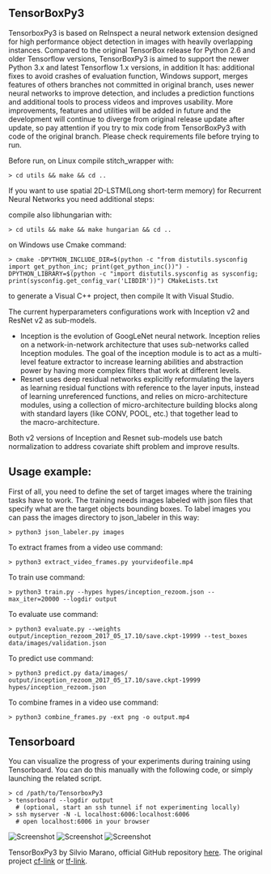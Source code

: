 ## TensorBoxPy3

TensorboxPy3 is based on ReInspect a neural network extension designed for high performance object detection in images with heavily overlapping instances. Compared to the original TensorBox release for Python 2.6 and older Tensorflow versions, TensorBoxPy3 is aimed to support the newer Python 3.x and latest Tensorflow 1.x versions, in addition It has: additional fixes to avoid crashes of evaluation function, Windows support, merges features of others branches not committed in original branch, uses newer neural networks to improve detection, and includes a prediction functions and additional tools to process videos and improves usability.
More improvements, features and utilities will be added in future and the development will continue to diverge from original release update after update, so pay attention if you try to mix code from TensorBoxPy3 with code of the original branch.
Please check requirements file before trying to run.

Before run, on Linux compile stitch_wrapper with:

    > cd utils && make && cd ..

If you want to use spatial 2D-LSTM(Long short-term memory) for Recurrent Neural Networks you need additional steps:

compile also libhungarian with:

    > cd utils && make && make hungarian && cd ..

on Windows use Cmake command:

    > cmake -DPYTHON_INCLUDE_DIR=$(python -c "from distutils.sysconfig import get_python_inc; print(get_python_inc())") -DPYTHON_LIBRARY=$(python -c "import distutils.sysconfig as sysconfig; print(sysconfig.get_config_var('LIBDIR'))") CMakeLists.txt

to generate a Visual C++ project, then compile It with Visual Studio.

The current hyperparameters configurations work with Inception v2 and ResNet v2 as sub-models.
- Inception is the evolution of GoogLeNet neural network. Inception relies on a network-in-network architecture that uses sub-networks called Inception modules. The goal of the inception module is to act as a multi-level feature extractor to increase learning abilities and abstraction power by having more complex filters that work at different levels.
- Resnet uses deep residual networks explicitly reformulating the layers as learning residual functions with reference to the layer inputs, instead of learning unreferenced functions, and relies on micro-architecture modules, using a collection of micro-architecture building blocks along with standard layers (like CONV, POOL, etc.) that together lead to the macro-architecture.

Both v2 versions of Inception and Resnet sub-models use batch normalization to address covariate shift problem and improve results.


## Usage example:

First of all, you need to define the set of target images where the training tasks have to work. The training needs images labeled with json files that specify what are the target objects bounding boxes. To label images you can pass the images directory to json_labeler in this way:

    > python3 json_labeler.py images

To extract frames from a video use command:

    > python3 extract_video_frames.py yourvideofile.mp4

To train use command:

    > python3 train.py --hypes hypes/inception_rezoom.json --max_iter=20000 --logdir output

To evaluate use command:

    > python3 evaluate.py --weights output/inception_rezoom_2017_05_17.10/save.ckpt-19999 --test_boxes data/images/validation.json

To predict use command:

    > python3 predict.py data/images/ output/inception_rezoom_2017_05_17.10/save.ckpt-19999  hypes/inception_rezoom.json   

To combine frames in a video use command:

    > python3 combine_frames.py -ext png -o output.mp4


## Tensorboard

You can visualize the progress of your experiments during training using Tensorboard. You can do this manually with the following code, or simply launching the related script.

    > cd /path/to/TensorboxPy3
    > tensorboard --logdir output
      # (optional, start an ssh tunnel if not experimenting locally)
    > ssh myserver -N -L localhost:6006:localhost:6006
      # open localhost:6006 in your browser

![Screenshot](https://s26.postimg.org/i4ywocgy1/graph2.png)
![Screenshot](https://s26.postimg.org/44wuw7f7t/histogram.png)
![Screenshot](https://s26.postimg.org/jhglq8edl/charts.png)

TensorBoxPy3 by Silvio Marano, official GitHub repository [here](https://github.com/SMH17/TensorBoxPy3).
The original project [cf-link](https://github.com/Russell91/ReInspect) or [tf-link](https://github.com/Russell91/TensorBox/).
